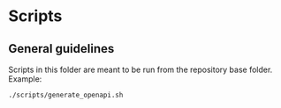# Scripts

## General guidelines

Scripts in this folder are meant to be run from the repository base folder. Example:

```bash
./scripts/generate_openapi.sh
```
